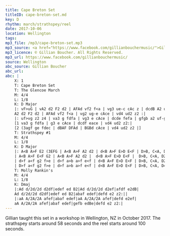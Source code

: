 ```yaml
---
title: Cape Breton Set
titleID: cape-breton-set.md
key: D
rhythm: march/strathspey/reel
date: 2017-10-06
location: Wellington
tags:
mp3_file: /mp3/cape-breton-set.mp3
mp3_source: <a href="https://www.facebook.com/gillianbouchermusic/">Gillian Boucher</a>
mp3_licence: © Gillian Boucher. All Rights Reserved.
mp3_url: https://www.facebook.com/gillianbouchermusic/
source: Wellington
abc_source: Gillian Boucher
abc_url:
abc: |
    X: 1
    T: Cape Breton Set
    T: The Glencoe March
    M: 4/4
    L: 1/8
    K: D Major
    |: vF>uG | vA2 d2 F2 d2 | AFAd vf2 f<a | vg3 ue-c cAc z | dcdB A2 uF>-G |
    A2 d2 F2 d2 | AFAd vf2 f<a | vg2 ug-e cAce | vd4 ud2 z2 :|
    |: uf>vg z2 z4 | va3 g fdfa | vg3 e cAce | dcde fefa | gfgb a2 uf-g |
    [1 va3 g fdfa | g3 e cAce | dcdf eace | vd4 ud2 z2:|
    [2 (3agf ge fdec | dBAF DFAd | BGBd cAce | vd4 ud2 z2 |]
    T: Strathspey #1
    M: 4/4
    L: 1/8
    K: D Major
    |: A<B A>F E2 (3EFG | A<B A>F A2 d2 | d<B A>F E>D E<F | D>B, C<A, D2 FG |
    | A<B A>F E<F G2 | A<B A>F A2 d2 |  d<B A>F E>D E<F |  D>B, C<A, D2 d2 |
    | d>f a<f g2 f>e | d>f a>b a>f e<f | d<B A>F E>D E<F | D>B, C<A, D2 D<E |
    | D>f a<f g2 f>e | d>f a>b a>f e<f | d<B A>F E>D E<F | D>B, C<A, D4 :|
    T: Molly Rankin's
    M: 4/4
    L: 1/8
    K: Dmaj
    |:Ad d/2d/2d d2df|edef ed B2|Ad d/2d/2d d2ef|afdf e2dB|
    Ad d/2d/2d d2df|edef ed B2|abaf edef|defd e2 z2:||
    |:aA A/2A/2A afef|abaf edef|aA A/2A/2A afef|defd e2ef|
    aA A/2A/2A afef|abaf edef|gefb edBe|defd e2 z2:|
---
```

Gillian taught this set in a workshop in Wellington, NZ in October 2017. The strathspey starts around 58 seconds and the reel starts around 100 seconds.
